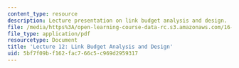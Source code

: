 ```yaml
---
content_type: resource
description: Lecture presentation on link budget analysis and design.
file: /media/https%3A/open-learning-course-data-rc.s3.amazonaws.com/16-36-communication-systems-engineering-spring-2009/5bf7f09bf162fac766c5c969d2959317_MIT16_36s09_lec12.pdf
file_type: application/pdf
resourcetype: Document
title: 'Lecture 12: Link Budget Analysis and Design'
uid: 5bf7f09b-f162-fac7-66c5-c969d2959317
---
```

